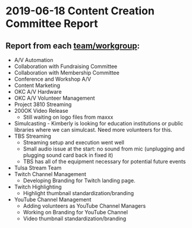 # 2019-06-18 Content Creation Committee Report

## Report from each [team/workgroup](https://github.com/techlahoma/broadcasting/blob/master/Teams/teams.md):

* A/V Automation
* Collaboration with Fundraising Committee
* Collaboration with Membership Committee
* Conference and Workshop A/V
* Content Marketing
* OKC A/V Hardware
* OKC A/V Volunteer Management
* Project 3810 Streaming
* 200OK Video Release
  * Still waiting on logo files from maxxx
* Simulcasting - Kimberly is looking for education institutions or public libraries where we can simulcast. Need more volunteers for this.
* TBS Streaming
  * Streaming setup and execution went well
  * Small audio issue at the start: no sound from mic (unplugging and plugging sound card back in fixed it)
  * TBS has all of the equipment necessary for potential future events
* Tulsa Stream Team
* Twitch Channel Management
  * Developing Branding for Twitch landing page.
* Twitch Highlighting
  * Highlight thumbnail standardization/branding
* YouTube Channel Management
  * Adding volunteers as YouTube Channel Managers
  * Working on Branding for YouTube Channel
  * Video thumbnail standardization/branding
